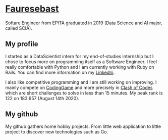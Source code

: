 # [Fauresebast](https://github.com/fauresebast)
Softare Engineer from EPITA graduated in 2019 (Data Science and AI major, called SCIA).

## My profile
I started as a DataScientist intern for my end-of-studies internship but I chose to focus more on programming itself as a Software Engineer.
I feel really comfortable with Python and I am currently working with Ruby on Rails. You can find more information on my [LinkedIn](https://www.linkedin.com/in/fauresebast/).

I also like competitive programming and I am still working on improving. I mainly compete on [CodingGame](https://www.codingame.com/profile/3d63099f61c408eaeac7be86dc3669be7382352) and more precisely in [Clash of Codes](https://www.codingame.com/multiplayer/clashofcode) which are short challenges to solve in less than 15 minutes. My peak rank is 122 on 183 957 (August 14th 2020).

## My github
My github gathers home hobby projects. From little web application to little project to discover new technologies such as Go.


<!--
**fauresebast/fauresebast** is a ✨ _special_ ✨ repository because its `README.md` (this file) appears on your GitHub profile.

Here are some ideas to get you started:

- 🔭 I’m currently working on ...
- 🌱 I’m currently learning ...
- 👯 I’m looking to collaborate on ...
- 🤔 I’m looking for help with ...
- 💬 Ask me about ...
- 📫 How to reach me: ...
- 😄 Pronouns: ...
- ⚡ Fun fact: ...
-->
